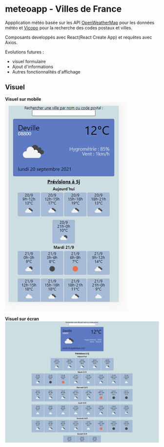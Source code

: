 # meteoapp - Villes de France

Appplication météo basée sur les API [OpenWeatherMap](https://openweathermap.org/) pour les données météo et [Vicopo](https://vicopo.selfbuild.fr/) pour la recherche des codes postaux et villes.

Composants developpés avec React(React Create App) et requêtes avec Axios.

Evolutions futures :
- visuel formulaire
- Ajout d'informations
- Autres fonctionnalités d'affichage

## Visuel

**Visuel sur mobile**
 ![Visuel sur mobile](src/img/View%20-%20Phone.jpg)



**Visuel sur écran** 
![Visuel sur écran](src/img/View%20-%20Screen.jpg)
